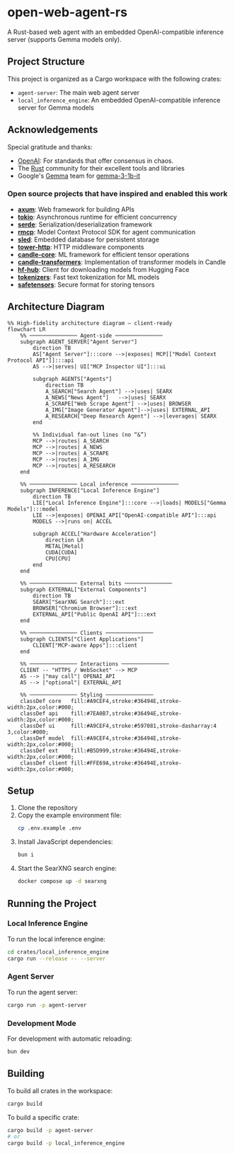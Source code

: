 # open-web-agent-rs

A Rust-based web agent with an embedded OpenAI-compatible inference server (supports Gemma models only).

## Project Structure

This project is organized as a Cargo workspace with the following crates:

- `agent-server`: The main web agent server
- `local_inference_engine`: An embedded OpenAI-compatible inference server for Gemma models

## Acknowledgements

Special gratitude and thanks:

- [OpenAI](https://openai.com): For standards that offer consensus in chaos.
- The [Rust](https://www.rust-lang.org) community for their excellent tools and libraries
- Google's [Gemma](https://deepmind.google/models/gemma) team for [gemma-3-1b-it](https://huggingface.co/google/gemma-3-1b-it)

### Open source projects that have inspired and enabled this work
- **[axum](https://github.com/tokio-rs/axum)**: Web framework for building APIs
- **[tokio](https://github.com/tokio-rs/tokio)**: Asynchronous runtime for efficient concurrency
- **[serde](https://github.com/serde-rs/serde)**: Serialization/deserialization framework
- **[rmcp](https://github.com/model-context-protocol/rmcp)**: Model Context Protocol SDK for agent communication
- **[sled](https://github.com/spacejam/sled)**: Embedded database for persistent storage
- **[tower-http](https://github.com/tower-rs/tower-http)**: HTTP middleware components
- **[candle-core](https://github.com/huggingface/candle)**: ML framework for efficient tensor operations
- **[candle-transformers](https://github.com/huggingface/candle/tree/main/candle-transformers)**: Implementation of
  transformer models in Candle
- **[hf-hub](https://github.com/huggingface/hf-hub)**: Client for downloading models from Hugging Face
- **[tokenizers](https://github.com/huggingface/tokenizers)**: Fast text tokenization for ML models
- **[safetensors](https://github.com/huggingface/safetensors)**: Secure format for storing tensors

## Architecture Diagram

```mermaid
%% High‑fidelity architecture diagram – client‑ready
flowchart LR
    %% ─────────────── Agent‑side ───────────────
    subgraph AGENT_SERVER["Agent Server"]
        direction TB
        AS["Agent Server"]:::core -->|exposes| MCP[["Model Context Protocol API"]]:::api
        AS -->|serves| UI["MCP Inspector UI"]:::ui

        subgraph AGENTS["Agents"]
            direction TB
            A_SEARCH["Search Agent"] -->|uses| SEARX
            A_NEWS["News Agent"]   -->|uses| SEARX
            A_SCRAPE["Web Scrape Agent"] -->|uses| BROWSER
            A_IMG["Image Generator Agent"]-->|uses| EXTERNAL_API
            A_RESEARCH["Deep Research Agent"] -->|leverages| SEARX
        end

        %% Individual fan‑out lines (no “&”)
        MCP -->|routes| A_SEARCH
        MCP -->|routes| A_NEWS
        MCP -->|routes| A_SCRAPE
        MCP -->|routes| A_IMG
        MCP -->|routes| A_RESEARCH
    end

    %% ─────────────── Local inference ───────────────
    subgraph INFERENCE["Local Inference Engine"]
        direction TB
        LIE["Local Inference Engine"]:::core -->|loads| MODELS["Gemma Models"]:::model
        LIE -->|exposes| OPENAI_API["OpenAI‑compatible API"]:::api
        MODELS -->|runs on| ACCEL

        subgraph ACCEL["Hardware Acceleration"]
            direction LR
            METAL[Metal]
            CUDA[CUDA]
            CPU[CPU]
        end
    end

    %% ─────────────── External bits ───────────────
    subgraph EXTERNAL["External Components"]
        direction TB
        SEARX["SearXNG Search"]:::ext
        BROWSER["Chromium Browser"]:::ext
        EXTERNAL_API["Public OpenAI API"]:::ext
    end

    %% ─────────────── Clients ───────────────
    subgraph CLIENTS["Client Applications"]
        CLIENT["MCP‑aware Apps"]:::client
    end

    %% ─────────────── Interactions ───────────────
    CLIENT -- "HTTPS / WebSocket" --> MCP
    AS --> |"may call"| OPENAI_API
    AS --> |"optional"| EXTERNAL_API

    %% ─────────────── Styling ───────────────
    classDef core   fill:#A9CEF4,stroke:#36494E,stroke-width:2px,color:#000;
    classDef api    fill:#7EA0B7,stroke:#36494E,stroke-width:2px,color:#000;
    classDef ui     fill:#A9CEF4,stroke:#597081,stroke-dasharray:4 3,color:#000;
    classDef model  fill:#A9CEF4,stroke:#36494E,stroke-width:2px,color:#000;
    classDef ext    fill:#B5D999,stroke:#36494E,stroke-width:2px,color:#000;
    classDef client fill:#FFE69A,stroke:#36494E,stroke-width:2px,color:#000;

```

## Setup

1. Clone the repository
2. Copy the example environment file:
   ```bash
   cp .env.example .env
   ```
3. Install JavaScript dependencies:
   ```bash
   bun i
   ```
4. Start the SearXNG search engine:
   ```bash
   docker compose up -d searxng
   ```

## Running the Project

### Local Inference Engine

To run the local inference engine:

```bash
cd crates/local_inference_engine
cargo run --release -- --server
```

### Agent Server

To run the agent server:

```bash
cargo run -p agent-server
```

### Development Mode

For development with automatic reloading:

```bash
bun dev
```

## Building

To build all crates in the workspace:

```bash
cargo build
```

To build a specific crate:

```bash
cargo build -p agent-server
# or
cargo build -p local_inference_engine
```
